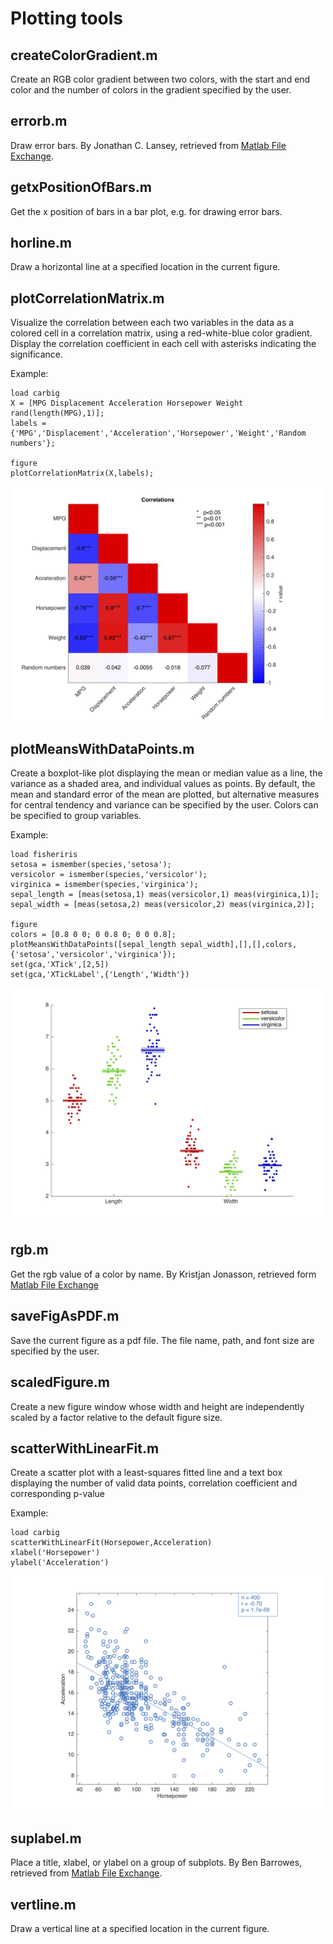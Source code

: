 # Plotting tools

## createColorGradient.m
Create an RGB color gradient between two colors, with the start and end color and the number of colors in the gradient specified by the user.

## errorb.m
Draw error bars. By Jonathan C. Lansey, retrieved from [Matlab File Exchange](https://www.mathworks.com/matlabcentral/fileexchange/27387-create-healthy-looking-error-bars).

## getxPositionOfBars.m
Get the x position of bars in a bar plot, e.g. for drawing error bars.

## horline.m
Draw a horizontal line at a specified location in the current figure.

## plotCorrelationMatrix.m
Visualize the correlation between each two variables in the data as a colored cell in a correlation matrix, using a red-white-blue color gradient. Display the correlation coefficient in each cell with asterisks indicating the significance.

Example:
```
load carbig
X = [MPG Displacement Acceleration Horsepower Weight rand(length(MPG),1)];
labels = {'MPG','Displacement','Acceleration','Horsepower','Weight','Random numbers'};

figure
plotCorrelationMatrix(X,labels);
```
<img src="/Images/correlationMatrix_example.png" width="500">

## plotMeansWithDataPoints.m
Create a boxplot-like plot displaying the mean or median value as a line, the variance as a shaded area, and individual values as points. By default, the mean and standard error of the mean are plotted, but alternative measures for central tendency and variance can be specified by the user. Colors can be specified to group variables. 

Example:
```
load fisheriris
setosa = ismember(species,'setosa');
versicolor = ismember(species,'versicolor');
virginica = ismember(species,'virginica');
sepal_length = [meas(setosa,1) meas(versicolor,1) meas(virginica,1)];
sepal_width = [meas(setosa,2) meas(versicolor,2) meas(virginica,2)];

figure
colors = [0.8 0 0; 0 0.8 0; 0 0 0.8];
plotMeansWithDataPoints([sepal_length sepal_width],[],[],colors,{'setosa','versicolor','virginica'});
set(gca,'XTick',[2,5])
set(gca,'XTickLabel',{'Length','Width'})
```
<img src="/Images/meansWithDataPoints_example.png" width="500">

## rgb.m
Get the rgb value of a color by name. By Kristjan Jonasson, retrieved form [Matlab File Exchange](https://www.mathworks.com/matlabcentral/fileexchange/24497-rgb-triple-of-color-name-version-2)

## saveFigAsPDF.m
Save the current figure as a pdf file. The file name, path, and font size are specified by the user. 

## scaledFigure.m
Create a new figure window whose width and height are independently scaled by a factor relative to the default figure size.

## scatterWithLinearFit.m
Create a scatter plot with a least-squares fitted line and a text box displaying the number of valid data points, correlation coefficient and corresponding p-value

Example:
```
load carbig
scatterWithLinearFit(Horsepower,Acceleration)
xlabel('Horsepower')
ylabel('Acceleration')
```
<img src="/Images/scatterWithLinearFit_example.png" width="500">

## suplabel.m
Place a title, xlabel, or ylabel on a group of subplots. By Ben Barrowes, retrieved from [Matlab File Exchange](https://www.mathworks.com/matlabcentral/fileexchange/7772-suplabel).

## vertline.m
Draw a vertical line at a specified location in the current figure.
